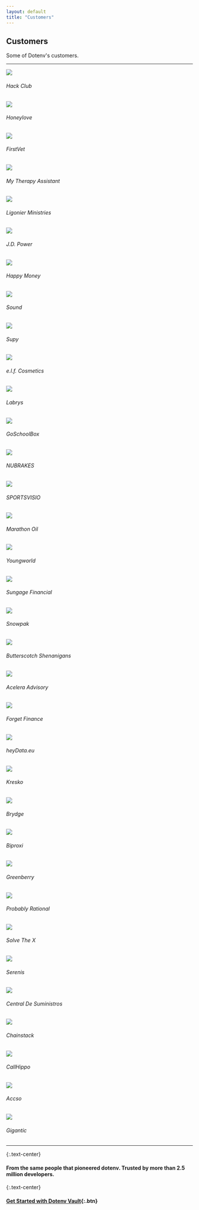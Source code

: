 ```yaml
---
layout: default
title: "Customers"
---
```


<article markdown="1">

<h1 class="mb-02">Customers</h1>

<p class="mt-0">Some of Dotenv's customers.</p>

---

<div class="customers-grid">

  <div>
    <a href="https://hackclub.com">
      <img src="https://res.cloudinary.com/dotenv-org/image/upload/c_fit,h_600,w_800/v1666589810/hackclub_xxcdow.png">
    </a>
    <h6 class="mt-0">Hack Club</h6>
  </div>

  <div>
    <a href="https://www.honeylove.com/">
      <img src="https://res.cloudinary.com/dotenv-org/image/upload/c_fit,h_600,w_800/v1666589832/honeylove_kfszrr.png">
    </a>
    <h6 class="mt-0">Honeylove</h6>
  </div>

  <div>
    <a href="https://firstvet.com/us">
      <img src="https://res.cloudinary.com/dotenv-org/image/upload/c_fit,h_600,w_800/v1666589818/firstvet_akc4bb.png">
    </a>
    <h6 class="mt-0">FirstVet</h6>
  </div>

  <div>
    <a href="https://www.mytherapyassistant.com/">
      <img src="https://res.cloudinary.com/dotenv-org/image/upload/c_fit,h_600,w_800/v1666589816/Online-Evidence-Based-Therapy-Tailored-to-You-My-Therapy-Assistant_jlgxgx.png">
    </a>
    <h6 class="mt-0">My Therapy Assistant</h6>
  </div>

  <div>
    <a href="https://www.ligonier.org">
      <img src="https://res.cloudinary.com/dotenv-org/image/upload/c_fit,h_600,w_800/v1666589820/Ligonier_wcnayi.png">
    </a>
    <h6 class="mt-0">Ligonier Ministries</h6>
  </div>

  <div>
    <a href="https://jdpa.com">
      <img src="https://res.cloudinary.com/dotenv-org/image/upload/c_fit,h_600,w_800/v1666593385/A-Global-Data-and-Analytics-Company-J-D-Power_cn3vde.png">
    </a>
    <h6 class="mt-0">J.D. Power</h6>
  </div>

  <div>
    <a href="https://happymoney.com">
      <img src="https://res.cloudinary.com/dotenv-org/image/upload/c_fit,h_600,w_800/v1666589820/happy-money_re4brf.png">
    </a>
    <h6 class="mt-0">Happy Money</h6>
  </div>

  <div>
    <a href="https://sound.xyz">
      <img src="https://res.cloudinary.com/dotenv-org/image/upload/c_fit,h_600,w_800/v1666589820/Sound-xyz_bejg4n.png">
    </a>
    <h6 class="mt-0">Sound</h6>
  </div>

  <div>
    <a href="https://supy.io">
      <img src="https://res.cloudinary.com/dotenv-org/image/upload/c_fit,h_600,w_800/v1666589818/supy_soe8hy.png">
    </a>
    <h6 class="mt-0">Supy</h6>
  </div>
  <div>
    <a href="https://elfcosmetics.com">
      <img src="https://res.cloudinary.com/dotenv-org/image/upload/c_fit,h_600,w_800/v1666592629/Affordable-Drugstore-Makeup-Skincare-Products-e-l-f-Cosmetics_avksn9.png">
    </a>
    <h6 class="mt-0">e.l.f. Cosmetics</h6>
  </div>


  <div>
    <a href="https://labrys.io">
      <img src="https://res.cloudinary.com/dotenv-org/image/upload/c_fit,h_600,w_800/v1666589817/labrys_t6b07n.png">
    </a>
    <h6 class="mt-0">Labrys</h6>
  </div>
      <div>
    <a href="https://goschoolbox.com">
      <img src="https://res.cloudinary.com/dotenv-org/image/upload/c_fit,h_600,w_800/v1666589824/goschoolbox_loge6f.png">
    </a>
    <h6 class="mt-0">GoSchoolBox</h6>
  </div>
  <div>
    <a href="https://nubrakes.com">
      <img src="https://res.cloudinary.com/dotenv-org/image/upload/c_fit,h_600,w_800/v1666589824/NuBrakes_xx9ycd.png">
    </a>
    <h6 class="mt-0">NUBRAKES</h6>
  </div>
  <div>
    <a href="https://sportsvisio.com">
      <img src="https://res.cloudinary.com/dotenv-org/image/upload/c_fit,h_600,w_800/v1666589826/sportsvisio_y9gflk.png">
    </a>
    <h6 class="mt-0">SPORTSVISIO</h6>
  </div>
  <div>
    <a href="https://www.marathonoil.com/">
      <img src="https://res.cloudinary.com/dotenv-org/image/upload/c_fit,h_600,w_800/v1666591289/Marathon-Oil_z83qqn.png">
    </a>
    <h6 class="mt-0">Marathon Oil</h6>
  </div>
  <div>
    <a href="https://www.youngworld.xyz/">
      <img src="https://res.cloudinary.com/dotenv-org/image/upload/c_fit,h_600,w_800/v1666589832/Youngworld_uzt7vu.png">
    </a>
    <h6 class="mt-0">Youngworld</h6>
  </div>
  <div>
    <a href="https://www.sungage.com/">
      <img src="https://res.cloudinary.com/dotenv-org/image/upload/c_fit,h_600,w_800/v1666589831/sungage-financial_ucagqs.png">
    </a>
    <h6 class="mt-0">Sungage Financial</h6>
  </div>

  <div>
    <a href="https://snowpak.com">
      <img src="https://res.cloudinary.com/dotenv-org/image/upload/c_fit,h_600,w_800/v1666589828/snowpak_ht7qhn.png">
    </a>
    <h6 class="mt-0">Snowpak</h6>
  </div>
  <div>
    <a href="https://bscotch.net">
      <img src="https://res.cloudinary.com/dotenv-org/image/upload/c_fit,h_600,w_800/v1666589826/Butterscotch-Shenanigans_p4jbf9.png">
    </a>
    <h6 class="mt-0">Butterscotch Shenanigans</h6>
  </div>
  <div>
    <a href="https://aceleraadvisory.com">
      <img src="https://res.cloudinary.com/dotenv-org/image/upload/c_fit,h_600,w_800/v1666589824/Acelera-Advisory_uu0lbw.png">
    </a>
    <h6 class="mt-0">Acelera Advisory</h6>
  </div>
  <div>
    <a href="https://forget.finance">
      <img src="https://res.cloudinary.com/dotenv-org/image/upload/c_fit,h_600,w_800/v1666589827/forget-finance_qpi4to.png">
    </a>
    <h6 class="mt-0">Forget Finance</h6>
  </div>
  <div>
    <a href="https://heydata.eu">
      <img src="https://res.cloudinary.com/dotenv-org/image/upload/c_fit,h_600,w_800/v1666589823/heydata_zmj9fd.png">
    </a>
    <h6 class="mt-0">heyData.eu</h6>
  </div>
  <div>
    <a href="https://kresko.fi">
      <img src="https://res.cloudinary.com/dotenv-org/image/upload/c_fit,h_600,w_800/v1666589823/Kresko_ymuxhv.png">
    </a>
    <h6 class="mt-0">Kresko</h6>
  </div>
  <div>
    <a href="https://brydge.network">
      <img src="https://res.cloudinary.com/dotenv-org/image/upload/c_fit,h_600,w_800/v1666589822/Brydge_xedydf.png">
    </a>
    <h6 class="mt-0">Brydge</h6>
  </div>
  <div>
    <a href="https://biproxi.com">
      <img src="https://res.cloudinary.com/dotenv-org/image/upload/c_fit,h_600,w_800/v1666589826/biproxi_qd292n.png">
    </a>
    <h6 class="mt-0">Biproxi</h6>
  </div>
  <div>
    <a href="https://www.greenberry.nl/">
      <img src="https://res.cloudinary.com/dotenv-org/image/upload/c_fit,h_600,w_800/v1666589830/greenberry_er3i8j.png">
    </a>
    <h6 class="mt-0">Greenberry</h6>
  </div>
  <div>
    <a href="https://probablyrational.com/">
      <img src="https://res.cloudinary.com/dotenv-org/image/upload/c_fit,h_600,w_800/v1666589829/probablyrational_ytiond.png">
    </a>
    <h6 class="mt-0">Probably Rational</h6>
  </div>
  <div>
    <a href="https://solvethex.com/">
      <img src="https://res.cloudinary.com/dotenv-org/image/upload/c_fit,h_600,w_800/v1666637426/Soluciones-digitales-SOLVE-THE-X_y71loi.png">
    </a>
    <h6 class="mt-0">Solve The X</h6>
  </div>
  <div>
    <a href="https://www.serenis.it/">
      <img src="https://res.cloudinary.com/dotenv-org/image/upload/c_fit,h_600,w_800/v1666637583/Serenis-Psicoterapia-online-di-qualita%CC%80-da-dove-vuoi_ufmsxe.png">
    </a>
    <h6 class="mt-0">Serenis</h6>
  </div>
  <div>
    <a href="https://csisuministros.com/">
      <img src="https://res.cloudinary.com/dotenv-org/image/upload/c_fit,h_600,w_800/v1666637709/CSI-Suministros_pqxmjd.png">
    </a>
    <h6 class="mt-0">Central De Suministros</h6>
  </div>
  <div>
    <a href="https://chainstack.com/">
      <img src="https://res.cloudinary.com/dotenv-org/image/upload/c_fit,h_600,w_800/v1666886703/Fast-and-Reliable-Blockchain-Infrastructure-Provider-Chainstack_xtheqy.png">
    </a>
    <h6 class="mt-0">Chainstack</h6>
  </div>
  <div>
    <a href="https://callhippo.com/">
      <img src="https://res.cloudinary.com/dotenv-org/image/upload/c_fit,h_600,w_800/v1666886905/Virtual-Phone-System-For-All-Businesses-CallHippo_kohi3p.png">
    </a>
    <h6 class="mt-0">CallHippo</h6>
  </div>
  <div>
    <a href="https://accso.de/">
      <img src="https://res.cloudinary.com/dotenv-org/image/upload/c_fit,h_600,w_800/v1666887037/Accso-Software-Engineering-und-IT-Beratung_yblwkz.png">
    </a>
    <h6 class="mt-0">Accso</h6>
  </div>
  <div>
    <a href="https://www.gigantec.media/">
      <img src="https://res.cloudinary.com/dotenv-org/image/upload/c_fit,h_600,w_800/v1666887226/Gigantec-Social-money-for-community-platforms_necwrr.png">
    </a>
    <h6 class="mt-0">Gigantic</h6>
  </div>

</div>

---

{:.text-center}
#### From the same people that pioneered dotenv. Trusted by more than 2.5 million developers.

{:.text-center}
#### [Get Started with Dotenv Vault](/signup){:.btn}

</article>

